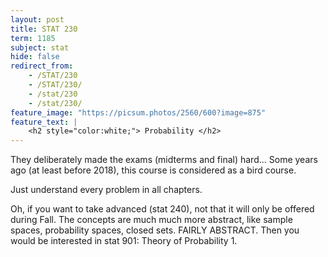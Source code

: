 ```yaml
---
layout: post
title: STAT 230
term: 1185
subject: stat
hide: false
redirect_from:
    - /STAT/230
    - /STAT/230/
    - /stat/230
    - /stat/230/
feature_image: "https://picsum.photos/2560/600?image=875"
feature_text: |
    <h2 style="color:white;"> Probability </h2>
---
```


They deliberately made the exams (midterms and final) hard... Some years ago (at least before 2018), this course is considered as a bird course.

Just understand every problem in all chapters.

Oh, if you want to take advanced (stat 240), not that it will only be offered during Fall. The concepts are much much more abstract, like sample spaces, probability spaces, closed sets. FAIRLY ABSTRACT. Then you would be interested in stat 901: Theory of Probability 1.
